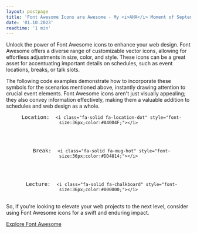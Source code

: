 ```yaml
---
layout: postpage
title: 'Font Awesome Icons are Awesome - My <i>AHA</i> Moment of September 2023'
date: '01.10.2023'
readtime: '1 min'
---
```


Unlock the power of Font Awesome icons to enhance your web design. 
Font Awesome offers a diverse range of customizable vector icons, allowing for effortless adjustments in size, color, and style. 
These icons can be a great asset for accentuating important details on schedules, such as event locations, breaks, or talk slots.

The following code examples demonstrate how to incorporate these symbols for the scenarios mentioned above, instantly drawing attention to crucial event elements. 
Font Awesome icons aren't just visually appealing; they also convey information effectively, making them a valuable addition to schedules and web design as a whole.

<center>
 <p>
 <pre>
  Location: <i class="fa-solid fa-location-dot" style="font-size:24px;color:#A4004F;"></i> <code>&lt;i class="fa-solid fa-location-dot" style="font-size:36px;color:#A4004F;"&gt;&lt;/i&gt;</code>
 </pre>
 <br>
 <pre>
  Break: <i class="fa-solid fa-mug-hot" style="font-size:16px;color:#DD4814;"></i> <code>&lt;i class="fa-solid fa-mug-hot" style="font-size:36px;color:#DD4814;"&gt;&lt;/i&gt;</code>
 </pre>
 <br>
 <pre>
  Lecture: <i class="fa-solid fa-chalkboard" style="font-size:36px;color:#000000;"></i> <code>&lt;i class="fa-solid fa-chalkboard" style="font-size:36px;color:#000000;"&gt;&lt;/i&gt;</code>
 </pre>
 </p>
</center>

So, if you're looking to elevate your web projects to the next level, consider using Font Awesome icons for a swift and enduring impact.

<a href="https://fontawesome.com/icons" target="_blank" class="btn btn-lg btn-success"><i class="fa-solid fa-wand-magic-sparkles" style="font-size:24px;color:#FFFFFF;"></i> Explore Font Awesome</a>




